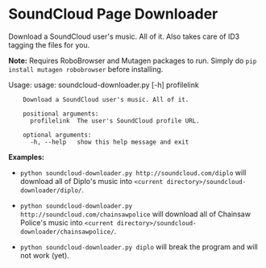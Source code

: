 SoundCloud Page Downloader
==========================

Download a SoundCloud user's music. All of it. Also takes care of ID3 tagging the files for you.

**Note:** Requires RoboBrowser and Mutagen packages to run. Simply do `pip install mutagen robobrowser` before installing.

Usage:
		usage: soundcloud-downloader.py [-h] profilelink

		Download a SoundCloud user's music. All of it.

		positional arguments:
		  profilelink  The user's SoundCloud profile URL.

		optional arguments:
		  -h, --help   show this help message and exit

**Examples:**
* `python soundcloud-downloader.py http://soundcloud.com/diplo` will download all of Diplo's music into `<current directory>/soundcloud-downloader/diplo/`.

* `python soundcloud-downloader.py http://soundcloud.com/chainsawpolice` will download all of Chainsaw Police's music into `<current directory>/soundcloud-downloader/chainsawpolice/`.

* `python soundcloud-downloader.py diplo` will break the program and will not work (yet).